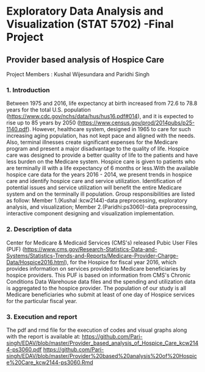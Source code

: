 # Exploratory Data Analysis and Visualization (STAT 5702) -Final Project

## Provider based analysis of Hospice Care

Project Members : Kushal Wijesundara and Paridhi Singh

### 1. Introduction

Between 1975 and 2016, life expectancy at birth increased from 72.6 to 78.8 years for the total U.S. population (https://www.cdc.gov/nchs/data/hus/hus16.pdf#014), and it is expected to rise up to 85 years by 2050 (https://www.census.gov/prod/2014pubs/p25-1140.pdf). However, healthcare system, designed in 1965 to care for such increasing aging population, has not kept pace and aligned with the needs. Also, terminal illnesses create significant expenses for the Medicare program and present a major disadvantage to the quality of life. Hospice care was designed to provide a better quality of life to the patients and have less burden on the Medicare system. Hospice care is given to patients who are terminally ill with a life expectancy of 6 months or less.With the available hospice care data for the years 2016 - 2014, we present trends in hospice care and identify hospice care and service utilization. Identification of potential issues and service utilization will benefit the entire Medicare system and on the terminally ill population. Group responsibilities are listed as follow: Member 1.(Kushal :kcw2144)-data preprocessing, exploratory analysis, and visualization; Member 2.(Paridhi:ps3060)-data preprocessing, interactive component designing and visualization implementation.

### 2. Description of data

Center for Medicare & Medicaid Services (CMS's) released Pubic User Files (PUF) (https://www.cms.gov/Research-Statistics-Data-and-Systems/Statistics-Trends-and-Reports/Medicare-Provider-Charge-Data/Hospice2016.html), for the Hospice for fiscal year 2016, which provides information on services provided to Medicare beneficiaries by hospice providers.  This PUF is based on information from CMS's Chronic Conditions Data Warehouse data files and the spending and utilization data is aggregated to the hospice provider. The population of our study is all Medicare beneficiaries who submit at least of one day of Hospice services for the particular fiscal year.

### 3. Execution and report

The pdf and rmd file for the execution of codes and visual graphs along with the report is available at:
 https://github.com/Pari-singh/EDAV/blob/master/Provider_based_analysis_of_Hospice_Care_kcw2144-ps3060.pdf
 https://github.com/Pari-singh/EDAV/blob/master/Provider%20based%20analysis%20of%20Hospice%20Care_kcw2144-ps3060.Rmd
